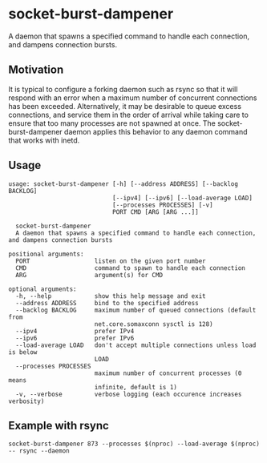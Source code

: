 # socket-burst-dampener

A daemon that spawns a specified command to handle each connection, and
dampens connection bursts.

## Motivation
It is typical to configure a forking daemon such as rsync so that it
will respond with an error when a maximum number of concurrent
connections has been exceeded. Alternatively, it may be desirable to
queue excess connections, and service them in the order of arrival
while taking care to ensure that too many processes are not spawned at
once. The socket-burst-dampener daemon applies this behavior to any
daemon command that works with inetd.

## Usage
```
usage: socket-burst-dampener [-h] [--address ADDRESS] [--backlog BACKLOG]
                             [--ipv4] [--ipv6] [--load-average LOAD]
                             [--processes PROCESSES] [-v]
                             PORT CMD [ARG [ARG ...]]

  socket-burst-dampener
  A daemon that spawns a specified command to handle each connection, and dampens connection bursts

positional arguments:
  PORT                  listen on the given port number
  CMD                   command to spawn to handle each connection
  ARG                   argument(s) for CMD

optional arguments:
  -h, --help            show this help message and exit
  --address ADDRESS     bind to the specified address
  --backlog BACKLOG     maximum number of queued connections (default from
                        net.core.somaxconn sysctl is 128)
  --ipv4                prefer IPv4
  --ipv6                prefer IPv6
  --load-average LOAD   don't accept multiple connections unless load is below
                        LOAD
  --processes PROCESSES
                        maximum number of concurrent processes (0 means
                        infinite, default is 1)
  -v, --verbose         verbose logging (each occurence increases verbosity)
```
## Example with rsync
```
socket-burst-dampener 873 --processes $(nproc) --load-average $(nproc) -- rsync --daemon
```
